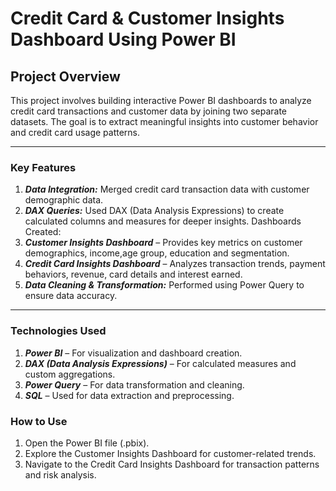 # Credit Card & Customer Insights Dashboard Using Power BI

## Project Overview
This project involves building interactive Power BI dashboards to analyze credit card transactions and customer data by joining two separate datasets. The goal is to extract meaningful insights into customer behavior and credit card usage patterns.

---

### Key Features
1. ***Data Integration:*** Merged credit card transaction data with customer demographic data.
2. ***DAX Queries:*** Used DAX (Data Analysis Expressions) to create calculated columns and measures for deeper insights.
Dashboards Created:
3. ***Customer Insights Dashboard*** – Provides key metrics on customer demographics, income,age group, education and segmentation.
4. ***Credit Card Insights Dashboard*** – Analyzes transaction trends, payment behaviors, revenue, card details and interest earned.
5. ***Data Cleaning & Transformation:*** Performed using Power Query to ensure data accuracy.

---

### Technologies Used
1. ***Power BI*** – For visualization and dashboard creation.
2. ***DAX (Data Analysis Expressions)*** – For calculated measures and custom aggregations.
3. ***Power Query*** – For data transformation and cleaning.
4. ***SQL*** – Used for data extraction and preprocessing.

### How to Use
1. Open the Power BI file (.pbix).
2. Explore the Customer Insights Dashboard for customer-related trends.
3. Navigate to the Credit Card Insights Dashboard for transaction patterns and risk analysis.
